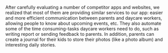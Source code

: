 After carefully evaluating a number of competitor apps and websites, we realized that most of them are providing similar services to our app: easier and more efficient communication between parents and daycare workers, allowing people to know about upcoming events, etc.
They also automate some of the time consuming-tasks daycare workers need to do, such as writing report or sending feedback to parents. In addition, parents can create a journal for their kids to store their photos (like a photo album) and interesting daily stories.
